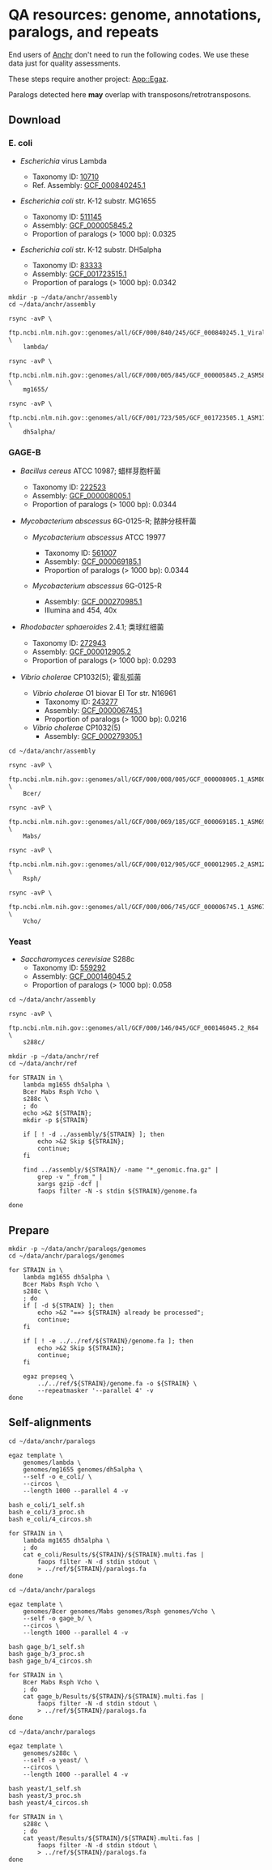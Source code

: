 # QA resources: genome, annotations, paralogs, and repeats

End users of [Anchr](https://github.com/wang-q/anchr) don't need to run the following codes. We use
these data just for quality assessments.

These steps require another project: [App::Egaz](https://github.com/wang-q/App-Egaz).

Paralogs detected here **may** overlap with transposons/retrotransposons.

## Download

### E. coli

* *Escherichia* virus Lambda

  * Taxonomy ID: [10710](https://www.ncbi.nlm.nih.gov/Taxonomy/Browser/wwwtax.cgi?id=10710)
  * Ref. Assembly: [GCF_000840245.1](https://www.ncbi.nlm.nih.gov/assembly/GCF_000840245.1/)

* *Escherichia coli* str. K-12 substr. MG1655

  * Taxonomy ID: [511145](https://www.ncbi.nlm.nih.gov/Taxonomy/Browser/wwwtax.cgi?id=511145)
  * Assembly: [GCF_000005845.2](https://www.ncbi.nlm.nih.gov/assembly/GCF_000005845.2)
  * Proportion of paralogs (> 1000 bp): 0.0325

* *Escherichia coli* str. K-12 substr. DH5alpha

  * Taxonomy ID: [83333](https://www.ncbi.nlm.nih.gov/Taxonomy/Browser/wwwtax.cgi?id=83333)
  * Assembly: [GCF_001723515.1](https://www.ncbi.nlm.nih.gov/assembly/GCF_001723515.1)
  * Proportion of paralogs (> 1000 bp): 0.0342

```shell script
mkdir -p ~/data/anchr/assembly
cd ~/data/anchr/assembly

rsync -avP \
    ftp.ncbi.nlm.nih.gov::genomes/all/GCF/000/840/245/GCF_000840245.1_ViralProj14204/ \
    lambda/

rsync -avP \
    ftp.ncbi.nlm.nih.gov::genomes/all/GCF/000/005/845/GCF_000005845.2_ASM584v2/ \
    mg1655/

rsync -avP \
    ftp.ncbi.nlm.nih.gov::genomes/all/GCF/001/723/505/GCF_001723505.1_ASM172350v1/ \
    dh5alpha/

```

### GAGE-B

* *Bacillus cereus* ATCC 10987; 蜡样芽胞杆菌

  * Taxonomy ID: [222523](https://www.ncbi.nlm.nih.gov/Taxonomy/Browser/wwwtax.cgi?id=222523)
  * Assembly: [GCF_000008005.1](https://www.ncbi.nlm.nih.gov/assembly/GCF_000008005.1)
  * Proportion of paralogs (> 1000 bp): 0.0344

* *Mycobacterium abscessus* 6G-0125-R; 脓肿分枝杆菌

  * *Mycobacterium abscessus* ATCC 19977
    * Taxonomy ID: [561007](https://www.ncbi.nlm.nih.gov/Taxonomy/Browser/wwwtax.cgi?id=561007)
    * Assembly: [GCF_000069185.1](https://www.ncbi.nlm.nih.gov/assembly/GCF_000069185.1)
    * Proportion of paralogs (> 1000 bp): 0.0344

  * *Mycobacterium abscessus* 6G-0125-R
    * Assembly: [GCF_000270985.1](https://www.ncbi.nlm.nih.gov/assembly/GCF_000270985.1)
    * Illumina and 454, 40x

* *Rhodobacter sphaeroides* 2.4.1; 类球红细菌

  * Taxonomy ID: [272943](https://www.ncbi.nlm.nih.gov/Taxonomy/Browser/wwwtax.cgi?id=272943)
  * Assembly: [GCF_000012905.2](https://www.ncbi.nlm.nih.gov/assembly/GCF_000012905.2)
  * Proportion of paralogs (> 1000 bp): 0.0293

* *Vibrio cholerae* CP1032(5); 霍乱弧菌

  * *Vibrio cholerae* O1 biovar El Tor str. N16961
    * Taxonomy ID: [243277](https://www.ncbi.nlm.nih.gov/Taxonomy/Browser/wwwtax.cgi?id=243277)
    * Assembly: [GCF_000006745.1](https://www.ncbi.nlm.nih.gov/assembly/GCF_000006745.1)
    * Proportion of paralogs (> 1000 bp): 0.0216
  * *Vibrio cholerae* CP1032(5)
    * Assembly: [GCF_000279305.1](https://www.ncbi.nlm.nih.gov/assembly/GCF_000279305.1)

```shell script
cd ~/data/anchr/assembly

rsync -avP \
    ftp.ncbi.nlm.nih.gov::genomes/all/GCF/000/008/005/GCF_000008005.1_ASM800v1/ \
    Bcer/

rsync -avP \
    ftp.ncbi.nlm.nih.gov::genomes/all/GCF/000/069/185/GCF_000069185.1_ASM6918v1 \
    Mabs/

rsync -avP \
    ftp.ncbi.nlm.nih.gov::genomes/all/GCF/000/012/905/GCF_000012905.2_ASM1290v2 \
    Rsph/

rsync -avP \
    ftp.ncbi.nlm.nih.gov::genomes/all/GCF/000/006/745/GCF_000006745.1_ASM674v1 \
    Vcho/

```

### Yeast

* *Saccharomyces cerevisiae* S288c
  * Taxonomy ID: [559292](https://www.ncbi.nlm.nih.gov/Taxonomy/Browser/wwwtax.cgi?id=559292)
  * Assembly: [GCF_000146045.2](https://www.ncbi.nlm.nih.gov/assembly/GCF_000146045.2)
  * Proportion of paralogs (> 1000 bp): 0.058


```shell script
cd ~/data/anchr/assembly

rsync -avP \
    ftp.ncbi.nlm.nih.gov::genomes/all/GCF/000/146/045/GCF_000146045.2_R64 \
    s288c/

```

```shell script
mkdir -p ~/data/anchr/ref
cd ~/data/anchr/ref

for STRAIN in \
    lambda mg1655 dh5alpha \
    Bcer Mabs Rsph Vcho \
    s288c \
    ; do
    echo >&2 ${STRAIN};
    mkdir -p ${STRAIN}

    if [ ! -d ../assembly/${STRAIN} ]; then
        echo >&2 Skip ${STRAIN};
        continue;
    fi

    find ../assembly/${STRAIN}/ -name "*_genomic.fna.gz" |
        grep -v "_from_" |
        xargs gzip -dcf |
        faops filter -N -s stdin ${STRAIN}/genome.fa

done

```

## Prepare

```shell script
mkdir -p ~/data/anchr/paralogs/genomes
cd ~/data/anchr/paralogs/genomes

for STRAIN in \
    lambda mg1655 dh5alpha \
    Bcer Mabs Rsph Vcho \
    s288c \
    ; do
    if [ -d ${STRAIN} ]; then
        echo >&2 "==> ${STRAIN} already be processed";
        continue;
    fi

    if [ ! -e ../../ref/${STRAIN}/genome.fa ]; then
        echo >&2 Skip ${STRAIN};
        continue;
    fi

    egaz prepseq \
        ../../ref/${STRAIN}/genome.fa -o ${STRAIN} \
        --repeatmasker '--parallel 4' -v
done

```

## Self-alignments

```shell script
cd ~/data/anchr/paralogs

egaz template \
    genomes/lambda \
    genomes/mg1655 genomes/dh5alpha \
    --self -o e_coli/ \
    --circos \
    --length 1000 --parallel 4 -v

bash e_coli/1_self.sh
bash e_coli/3_proc.sh
bash e_coli/4_circos.sh

for STRAIN in \
    lambda mg1655 dh5alpha \
    ; do
    cat e_coli/Results/${STRAIN}/${STRAIN}.multi.fas |
        faops filter -N -d stdin stdout \
        > ../ref/${STRAIN}/paralogs.fa
done

```

```shell script
cd ~/data/anchr/paralogs

egaz template \
    genomes/Bcer genomes/Mabs genomes/Rsph genomes/Vcho \
    --self -o gage_b/ \
    --circos \
    --length 1000 --parallel 4 -v

bash gage_b/1_self.sh
bash gage_b/3_proc.sh
bash gage_b/4_circos.sh

for STRAIN in \
    Bcer Mabs Rsph Vcho \
    ; do
    cat gage_b/Results/${STRAIN}/${STRAIN}.multi.fas |
        faops filter -N -d stdin stdout \
        > ../ref/${STRAIN}/paralogs.fa
done

```


```shell script
cd ~/data/anchr/paralogs

egaz template \
    genomes/s288c \
    --self -o yeast/ \
    --circos \
    --length 1000 --parallel 4 -v

bash yeast/1_self.sh
bash yeast/3_proc.sh
bash yeast/4_circos.sh

for STRAIN in \
    s288c \
    ; do
    cat yeast/Results/${STRAIN}/${STRAIN}.multi.fas |
        faops filter -N -d stdin stdout \
        > ../ref/${STRAIN}/paralogs.fa
done

```

